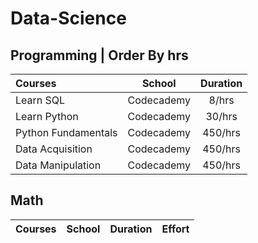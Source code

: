 # Data-Science

## Programming | Order By hrs
Courses | School | Duration
:-- | :--: | :--:
Learn SQL | Codecademy | 8/hrs
Learn Python | Codecademy | 30/hrs
Python Fundamentals | Codecademy | 450/hrs
Data Acquisition | Codecademy | 450/hrs
Data Manipulation | Codecademy | 450/hrs

## Math
Courses | School | Duration | Effort
:-- | :--: | :--: | :--:
